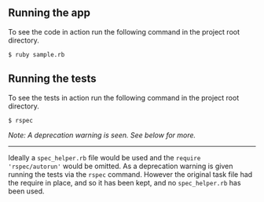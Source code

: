 ## Running the app
To see the code in action run the following command in the project root directory.

```
$ ruby sample.rb
```

## Running the tests
To see the tests in action run the following command in the project root directory.

```
$ rspec
```

_Note: A deprecation warning is seen. See below for more._

----

Ideally a `spec_helper.rb` file would be used and the `require 'rspec/autorun'` would be omitted. As a deprecation warning is given running the tests via the `rspec` command.
However the original task file had the require in place, and so it has been kept, and no `spec_helper.rb` has been used.
